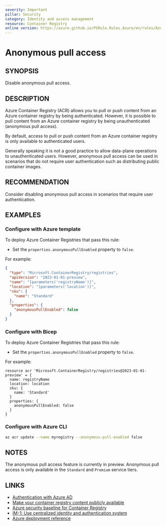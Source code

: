 ```yaml
---
severity: Important
pillar: Security
category: Identity and access management
resource: Container Registry
online version: https://azure.github.io/PSRule.Rules.Azure/en/rules/Azure.ACR.AnonymousAccess/
---
```


# Anonymous pull access

## SYNOPSIS

Disable anonymous pull access.

## DESCRIPTION

Azure Container Registry (ACR) allows you to pull or push content from an Azure container registry by being authenticated.
However, it is possible to pull content from an Azure container registry by being unauthenticated (anonymous pull access).

By default, access to pull or push content from an Azure container registry is only available to authenticated users.

Generally speaking it is not a good practice to allow data-plane operations to unauthenticated users.
However, anonymous pull access can be used in scenarios that do not require user authentication such as distributing public container images.

## RECOMMENDATION

Consider disabling anonymous pull access in scenarios that require user authentication.

## EXAMPLES

### Configure with Azure template

To deploy Azure Container Registries that pass this rule:

- Set the `properties.anonymousPullEnabled` property to `false`.

For example:

```json
{
  "type": "Microsoft.ContainerRegistry/registries",
  "apiVersion": "2023-01-01-preview",
  "name": "[parameters('registryName')]",
  "location": "[parameters('location')]",
  "sku": {
    "name": "Standard"
  },
  "properties": {
    "anonymousPullEnabled": false
  }
}
```

### Configure with Bicep

To deploy Azure Container Registries that pass this rule:

- Set the `properties.anonymousPullEnabled` property to `false`.

For example:

```bicep
resource acr 'Microsoft.ContainerRegistry/registries@2023-01-01-preview' = {
  name: registryName
  location: location
  sku: {
    name: 'Standard'
  }
  properties: {
    anonymousPullEnabled: false
  }
}
```

### Configure with Azure CLI

```bash
az acr update --name myregistry --anonymous-pull-enabled false
```

## NOTES

The anonymous pull access feature is currently in preview.
Anonymous pull access is only available in the `Standard` and `Premium` service tiers.

## LINKS

- [Authentication with Azure AD](https://learn.microsoft.com/azure/well-architected/security/design-identity-authentication)
- [Make your container registry content publicly available](https://learn.microsoft.com/azure/container-registry/anonymous-pull-access)
- [Azure security baseline for Container Registry](https://learn.microsoft.com/security/benchmark/azure/baselines/container-registry-security-baseline)
- [IM-1: Use centralized identity and authentication system](https://learn.microsoft.com/security/benchmark/azure/baselines/container-registry-security-baseline#im-1-use-centralized-identity-and-authentication-system)
- [Azure deployment reference](https://learn.microsoft.com/en-us/azure/templates/microsoft.containerregistry/registries#registryproperties)
